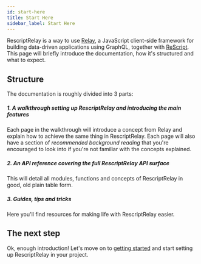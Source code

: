 ```yaml
---
id: start-here
title: Start Here
sidebar_label: Start Here
---
```


RescriptRelay is a way to use [Relay](https://relay.dev), a JavaScript client-side framework for building data-driven applications using GraphQL, together with [ReScript](https://rescript-lang.org/). This page will briefly introduce the documentation, how it's structured and what to expect.

## Structure

The documentation is roughly divided into 3 parts:

##### 1. A walkthrough setting up RescriptRelay and introducing the main features

Each page in the walkthrough will introduce a concept from Relay and explain how to achieve the same thing in RescriptRelay. Each page will also have a section of _recommended background reading_ that you're encouraged to look into if you're not familiar with the concepts explained.

##### 2. An API reference covering the full RescriptRelay API surface

This will detail all modules, functions and concepts of RescriptRelay in good, old plain table form.

##### 3. Guides, tips and tricks

Here you'll find resources for making life with RescriptRelay easier.

## The next step

Ok, enough introduction! Let's move on to [getting started](getting-started) and start setting up RescriptRelay in your project.
